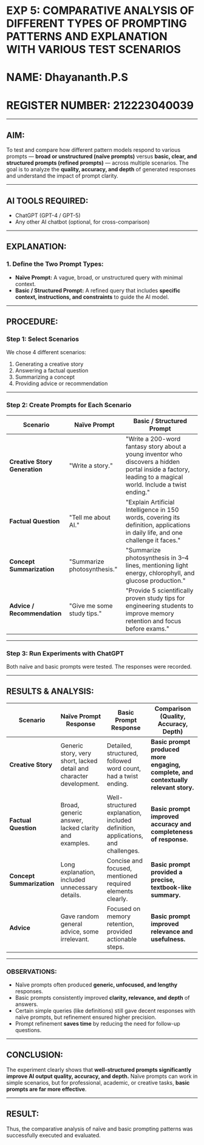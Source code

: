 # EXP 5: COMPARATIVE ANALYSIS OF DIFFERENT TYPES OF PROMPTING PATTERNS AND EXPLANATION WITH VARIOUS TEST SCENARIOS

# NAME: Dhayananth.P.S  
# REGISTER NUMBER: 212223040039  

---

## AIM:
To test and compare how different pattern models respond to various prompts — **broad or unstructured (naïve prompts)** versus **basic, clear, and structured prompts (refined prompts)** — across multiple scenarios. The goal is to analyze the **quality, accuracy, and depth** of generated responses and understand the impact of prompt clarity.

---

## AI TOOLS REQUIRED:
- ChatGPT (GPT-4 / GPT-5)  
- Any other AI chatbot (optional, for cross-comparison)

---

## EXPLANATION:

### 1. Define the Two Prompt Types:
- **Naïve Prompt:** A vague, broad, or unstructured query with minimal context.  
- **Basic / Structured Prompt:** A refined query that includes **specific context, instructions, and constraints** to guide the AI model.

---

## PROCEDURE:

### Step 1: Select Scenarios
We chose 4 different scenarios:
1. Generating a creative story  
2. Answering a factual question  
3. Summarizing a concept  
4. Providing advice or recommendation  

---

### Step 2: Create Prompts for Each Scenario

| **Scenario** | **Naïve Prompt** | **Basic / Structured Prompt** |
|-------------|-----------------|------------------------------|
| **Creative Story Generation** | "Write a story." | "Write a 200-word fantasy story about a young inventor who discovers a hidden portal inside a factory, leading to a magical world. Include a twist ending." |
| **Factual Question** | "Tell me about AI." | "Explain Artificial Intelligence in 150 words, covering its definition, applications in daily life, and one challenge it faces." |
| **Concept Summarization** | "Summarize photosynthesis." | "Summarize photosynthesis in 3–4 lines, mentioning light energy, chlorophyll, and glucose production." |
| **Advice / Recommendation** | "Give me some study tips." | "Provide 5 scientifically proven study tips for engineering students to improve memory retention and focus before exams." |

---

### Step 3: Run Experiments with ChatGPT
Both naïve and basic prompts were tested. The responses were recorded.

---

## RESULTS & ANALYSIS:

| **Scenario** | **Naïve Prompt Response** | **Basic Prompt Response** | **Comparison (Quality, Accuracy, Depth)** |
|-------------|-------------------------|--------------------------|-----------------------------------------|
| **Creative Story** | Generic story, very short, lacked detail and character development. | Detailed, structured, followed word count, had a twist ending. | **Basic prompt produced more engaging, complete, and contextually relevant story.** |
| **Factual Question** | Broad, generic answer, lacked clarity and examples. | Well-structured explanation, included definition, applications, and challenges. | **Basic prompt improved accuracy and completeness of response.** |
| **Concept Summarization** | Long explanation, included unnecessary details. | Concise and focused, mentioned required elements clearly. | **Basic prompt provided a precise, textbook-like summary.** |
| **Advice** | Gave random general advice, some irrelevant. | Focused on memory retention, provided actionable steps. | **Basic prompt improved relevance and usefulness.** |

---

### OBSERVATIONS:
- Naïve prompts often produced **generic, unfocused, and lengthy** responses.  
- Basic prompts consistently improved **clarity, relevance, and depth** of answers.  
- Certain simple queries (like definitions) still gave decent responses with naïve prompts, but refinement ensured higher precision.  
- Prompt refinement **saves time** by reducing the need for follow-up questions.

---

## CONCLUSION:
The experiment clearly shows that **well-structured prompts significantly improve AI output quality, accuracy, and depth.** Naïve prompts can work in simple scenarios, but for professional, academic, or creative tasks, **basic prompts are far more effective**.  

---

## RESULT:
Thus, the comparative analysis of naïve and basic prompting patterns was successfully executed and evaluated.

